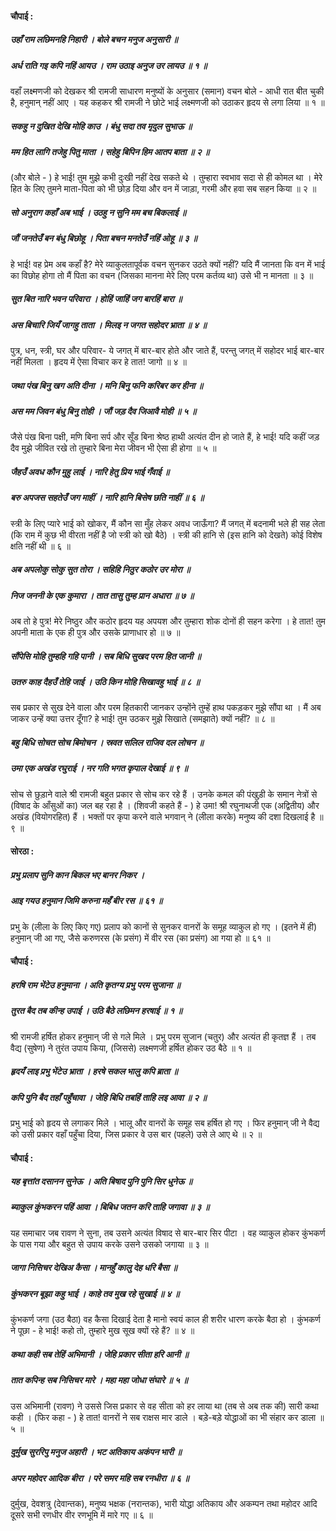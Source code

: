 #### चौपाई :

##### उहाँ राम लछिमनहि निहारी । बोले बचन मनुज अनुसारी ॥
##### अर्ध राति गइ कपि नहिं आयउ । राम उठाइ अनुज उर लायउ ॥ १ ॥

वहाँ लक्ष्मणजी को देखकर श्री रामजी साधारण मनुष्यों के अनुसार (समान) वचन बोले - आधी रात बीत चुकी है, हनुमान् नहीं आए । यह कहकर श्री रामजी ने छोटे भाई लक्ष्मणजी को उठाकर हृदय से लगा लिया ॥ १ ॥

##### सकहु न दुखित देखि मोहि काउ । बंधु सदा तव मृदुल सुभाऊ ॥
##### मम हित लागि तजेहु पितु माता । सहेहु बिपिन हिम आतप बाता ॥ २ ॥

(और बोले - ) हे भाई! तुम मुझे कभी दुःखी नहीं देख सकते थे । तुम्हारा स्वभाव सदा से ही कोमल था । मेरे हित के लिए तुमने माता-पिता को भी छोड़ दिया और वन में जाड़ा, गरमी और हवा सब सहन किया ॥ २ ॥

##### सो अनुराग कहाँ अब भाई । उठहु न सुनि मम बच बिकलाई ॥
##### जौं जनतेउँ बन बंधु बिछोहू । पिता बचन मनतेउँ नहिं ओहू ॥ ३ ॥

हे भाई! वह प्रेम अब कहाँ है? मेरे व्याकुलतापूर्वक वचन सुनकर उठते क्यों नहीं? यदि मैं जानता कि वन में भाई का विछोह होगा तो मैं पिता का वचन (जिसका मानना मेरे लिए परम कर्तव्य था) उसे भी न मानता ॥ ३ ॥

##### सुत बित नारि भवन परिवारा । होहिं जाहिं जग बारहिं बारा ॥
##### अस बिचारि जियँ जागहु ताता । मिलइ न जगत सहोदर भ्राता ॥ ४ ॥

पुत्र, धन, स्त्री, घर और परिवार- ये जगत् में बार-बार होते और जाते हैं, परन्तु जगत् में सहोदर भाई बार-बार नहीं मिलता । हृदय में ऐसा विचार कर हे तात! जागो ॥ ४ ॥

##### जथा पंख बिनु खग अति दीना । मनि बिनु फनि करिबर कर हीना ॥
##### अस मम जिवन बंधु बिनु तोही । जौं जड़ दैव जिआवै मोही ॥ ५ ॥

जैसे पंख बिना पक्षी, मणि बिना सर्प और सूँड बिना श्रेष्ठ हाथी अत्यंत दीन हो जाते हैं, हे भाई! यदि कहीं जड़ दैव मुझे जीवित रखे तो तुम्हारे बिना मेरा जीवन भी ऐसा ही होगा ॥ ५ ॥

##### जैहउँ अवध कौन मुहु लाई । नारि हेतु प्रिय भाई गँवाई ॥
##### बरु अपजस सहतेउँ जग माहीं । नारि हानि बिसेष छति नाहीं ॥ ६ ॥

स्त्री के लिए प्यारे भाई को खोकर, मैं कौन सा मुँह लेकर अवध जाऊँगा? मैं जगत् में बदनामी भले ही सह लेता (कि राम में कुछ भी वीरता नहीं है जो स्त्री को खो बैठे) । स्त्री की हानि से (इस हानि को देखते) कोई विशेष क्षति नहीं थी ॥ ६ ॥

##### अब अपलोकु सोकु सुत तोरा । सहिहि निठुर कठोर उर मोरा ॥
##### निज जननी के एक कुमारा । तात तासु तुम्ह प्रान अधारा ॥ ७ ॥

अब तो हे पुत्र! मेरे निष्ठुर और कठोर हृदय यह अपयश और तुम्हारा शोक दोनों ही सहन करेगा । हे तात! तुम अपनी माता के एक ही पुत्र और उसके प्राणाधार हो ॥ ७ ॥

##### सौंपेसि मोहि तुम्हहि गहि पानी । सब बिधि सुखद परम हित जानी ॥
##### उतरु काह दैहउँ तेहि जाई । उठि किन मोहि सिखावहु भाई ॥ ८ ॥

सब प्रकार से सुख देने वाला और परम हितकारी जानकर उन्होंने तुम्हें हाथ पकड़कर मुझे सौंपा था । मैं अब जाकर उन्हें क्या उत्तर दूँगा? हे भाई! तुम उठकर मुझे सिखाते (समझाते) क्यों नहीं? ॥ ८ ॥

##### बहु बिधि सोचत सोच बिमोचन । स्रवत सलिल राजिव दल लोचन ॥
##### उमा एक अखंड रघुराई । नर गति भगत कृपाल देखाई ॥ ९ ॥

सोच से छुड़ाने वाले श्री रामजी बहुत प्रकार से सोच कर रहे हैं । उनके कमल की पंखुड़ी के समान नेत्रों से (विषाद के आँसुओं का) जल बह रहा है । (शिवजी कहते हैं - ) हे उमा! श्री रघुनाथजी एक (अद्वितीय) और अखंड (वियोगरहित) हैं । भक्तों पर कृपा करने वाले भगवान् ने (लीला करके) मनुष्य की दशा दिखलाई है ॥ ९ ॥

#### सोरठा :

##### प्रभु प्रलाप सुनि कान बिकल भए बानर निकर ।
##### आइ गयउ हनुमान जिमि करुना महँ बीर रस ॥ ६१ ॥

प्रभु के (लीला के लिए किए गए) प्रलाप को कानों से सुनकर वानरों के समूह व्याकुल हो गए । (इतने में ही) हनुमान् जी आ गए, जैसे करुणरस (के प्रसंग) में वीर रस (का प्रसंग) आ गया हो ॥ ६१ ॥

#### चौपाई :

##### हरषि राम भेंटेउ हनुमाना । अति कृतग्य प्रभु परम सुजाना ॥
##### तुरत बैद तब कीन्ह उपाई । उठि बैठे लछिमन हरषाई ॥ १ ॥

श्री रामजी हर्षित होकर हनुमान् जी से गले मिले । प्रभु परम सुजान (चतुर) और अत्यंत ही कृतज्ञ हैं । तब वैद्य (सुषेण) ने तुरंत उपाय किया, (जिससे) लक्ष्मणजी हर्षित होकर उठ बैठे ॥ १ ॥

##### हृदयँ लाइ प्रभु भेंटेउ भ्राता । हरषे सकल भालु कपि ब्राता ॥
##### कपि पुनि बैद तहाँ पहुँचावा । जेहि बिधि तबहिं ताहि लइ आवा ॥ २ ॥

प्रभु भाई को हृदय से लगाकर मिले । भालू और वानरों के समूह सब हर्षित हो गए । फिर हनुमान् जी ने वैद्य को उसी प्रकार वहाँ पहुँचा दिया, जिस प्रकार वे उस बार (पहले) उसे ले आए थे ॥ २ ॥

#### चौपाई :

##### यह बृत्तांत दसानन सुनेऊ । अति बिषाद पुनि पुनि सिर धुनेऊ ॥
##### ब्याकुल कुंभकरन पहिं आवा । बिबिध जतन करि ताहि जगावा ॥ ३ ॥

यह समाचार जब रावण ने सुना, तब उसने अत्यंत विषाद से बार-बार सिर पीटा । वह व्याकुल होकर कुंभकर्ण के पास गया और बहुत से उपाय करके उसने उसको जगाया ॥ ३ ॥

##### जागा निसिचर देखिअ कैसा । मानहुँ कालु देह धरि बैसा ॥
##### कुंभकरन बूझा कहु भाई । काहे तव मुख रहे सुखाई ॥ ४ ॥

कुंभकर्ण जगा (उठ बैठा) वह कैसा दिखाई देता है मानो स्वयं काल ही शरीर धारण करके बैठा हो । कुंभकर्ण ने पूछा - हे भाई! कहो तो, तुम्हारे मुख सूख क्यों रहे हैं? ॥ ४ ॥

##### कथा कही सब तेहिं अभिमानी । जेहि प्रकार सीता हरि आनी ॥
##### तात कपिन्ह सब निसिचर मारे । महा महा जोधा संघारे ॥ ५ ॥

उस अभिमानी (रावण) ने उससे जिस प्रकार से वह सीता को हर लाया था (तब से अब तक की) सारी कथा कही । (फिर कहा - ) हे तात! वानरों ने सब राक्षस मार डाले । बड़े-बड़े योद्धाओं का भी संहार कर डाला ॥ ५ ॥

##### दुर्मुख सुररिपु मनुज अहारी । भट अतिकाय अकंपन भारी ॥
##### अपर महोदर आदिक बीरा । परे समर महि सब रनधीरा ॥ ६ ॥

दुर्मुख, देवशत्रु (देवान्तक), मनुष्य भक्षक (नरान्तक), भारी योद्धा अतिकाय और अकम्पन तथा महोदर आदि दूसरे सभी रणधीर वीर रणभूमि में मारे गए ॥ ६ ॥